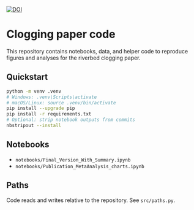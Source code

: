 [![DOI](https://zenodo.org/badge/DOI/10.5281/zenodo.16945588.svg)](https://doi.org/10.5281/zenodo.16945588)

# Clogging paper code

This repository contains notebooks, data, and helper code to reproduce figures and analyses for the riverbed clogging paper.

## Quickstart
```bash
python -m venv .venv
# Windows: .venv\Scripts\activate
# macOS/Linux: source .venv/bin/activate
pip install --upgrade pip
pip install -r requirements.txt
# Optional: strip notebook outputs from commits
nbstripout --install
```

## Notebooks
- `notebooks/Final_Version_With_Summary.ipynb`
- `notebooks/Publication_MetaAnalysis_charts.ipynb`

## Paths
Code reads and writes relative to the repository. See `src/paths.py`.
